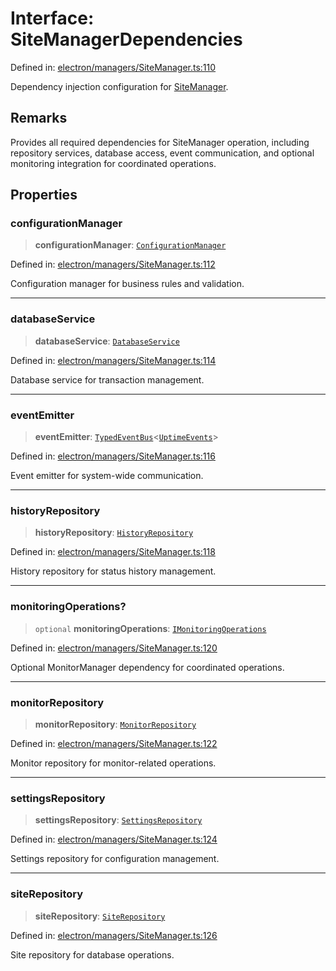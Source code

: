 # Interface: SiteManagerDependencies

Defined in: [electron/managers/SiteManager.ts:110](https://github.com/Nick2bad4u/Uptime-Watcher/blob/8a1973382d5fe14c52996ecda381894eb7ecd4a6/electron/managers/SiteManager.ts#L110)

Dependency injection configuration for [SiteManager](../classes/SiteManager.md).

## Remarks

Provides all required dependencies for SiteManager operation, including
repository services, database access, event communication, and optional
monitoring integration for coordinated operations.

## Properties

### configurationManager

> **configurationManager**: [`ConfigurationManager`](../../ConfigurationManager/classes/ConfigurationManager.md)

Defined in: [electron/managers/SiteManager.ts:112](https://github.com/Nick2bad4u/Uptime-Watcher/blob/8a1973382d5fe14c52996ecda381894eb7ecd4a6/electron/managers/SiteManager.ts#L112)

Configuration manager for business rules and validation.

***

### databaseService

> **databaseService**: [`DatabaseService`](../../../services/database/DatabaseService/classes/DatabaseService.md)

Defined in: [electron/managers/SiteManager.ts:114](https://github.com/Nick2bad4u/Uptime-Watcher/blob/8a1973382d5fe14c52996ecda381894eb7ecd4a6/electron/managers/SiteManager.ts#L114)

Database service for transaction management.

***

### eventEmitter

> **eventEmitter**: [`TypedEventBus`](../../../events/TypedEventBus/classes/TypedEventBus.md)\<[`UptimeEvents`](../../../events/eventTypes/interfaces/UptimeEvents.md)\>

Defined in: [electron/managers/SiteManager.ts:116](https://github.com/Nick2bad4u/Uptime-Watcher/blob/8a1973382d5fe14c52996ecda381894eb7ecd4a6/electron/managers/SiteManager.ts#L116)

Event emitter for system-wide communication.

***

### historyRepository

> **historyRepository**: [`HistoryRepository`](../../../services/database/HistoryRepository/classes/HistoryRepository.md)

Defined in: [electron/managers/SiteManager.ts:118](https://github.com/Nick2bad4u/Uptime-Watcher/blob/8a1973382d5fe14c52996ecda381894eb7ecd4a6/electron/managers/SiteManager.ts#L118)

History repository for status history management.

***

### monitoringOperations?

> `optional` **monitoringOperations**: [`IMonitoringOperations`](IMonitoringOperations.md)

Defined in: [electron/managers/SiteManager.ts:120](https://github.com/Nick2bad4u/Uptime-Watcher/blob/8a1973382d5fe14c52996ecda381894eb7ecd4a6/electron/managers/SiteManager.ts#L120)

Optional MonitorManager dependency for coordinated operations.

***

### monitorRepository

> **monitorRepository**: [`MonitorRepository`](../../../services/database/MonitorRepository/classes/MonitorRepository.md)

Defined in: [electron/managers/SiteManager.ts:122](https://github.com/Nick2bad4u/Uptime-Watcher/blob/8a1973382d5fe14c52996ecda381894eb7ecd4a6/electron/managers/SiteManager.ts#L122)

Monitor repository for monitor-related operations.

***

### settingsRepository

> **settingsRepository**: [`SettingsRepository`](../../../services/database/SettingsRepository/classes/SettingsRepository.md)

Defined in: [electron/managers/SiteManager.ts:124](https://github.com/Nick2bad4u/Uptime-Watcher/blob/8a1973382d5fe14c52996ecda381894eb7ecd4a6/electron/managers/SiteManager.ts#L124)

Settings repository for configuration management.

***

### siteRepository

> **siteRepository**: [`SiteRepository`](../../../services/database/SiteRepository/classes/SiteRepository.md)

Defined in: [electron/managers/SiteManager.ts:126](https://github.com/Nick2bad4u/Uptime-Watcher/blob/8a1973382d5fe14c52996ecda381894eb7ecd4a6/electron/managers/SiteManager.ts#L126)

Site repository for database operations.
